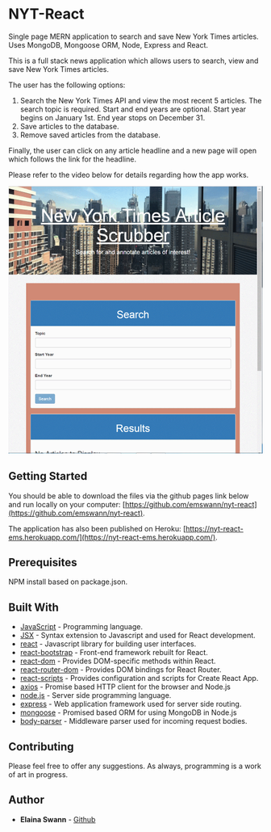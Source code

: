 # NYT-React
Single page MERN application to search and save New York Times articles. Uses MongoDB, Mongoose ORM, Node, Express and React.

This is a full stack news application which allows users to search, view and save New York Times articles.

The user has the following options:
1) Search the New York Times API and view the most recent 5 articles. The search topic is required. Start and end years are optional. Start year begins on January 1st. End year stops on December 31.
2) Save articles to the database.
3) Remove saved articles from the database.

Finally, the user can click on any article headline and a new page will open which follows the link for the headline.

Please refer to the video below for details regarding how the app works.

<img src='./nyt-react.gif' alt='New York Times React GIF' width='550'>

## Getting Started

You should be able to download the files via the github pages link below and run locally on your computer:
[https://github.com/emswann/nyt-react](https://github.com/emswann/nyt-react).

The application has also been published on Heroku:
[https://nyt-react-ems.herokuapp.com/](https://nyt-react-ems.herokuapp.com/).

## Prerequisites

NPM install based on package.json.

## Built With

* [JavaScript](https://www.javascript.com/) - Programming language.
* [JSX](https://reactjs.org/docs/introducing-jsx.html) - Syntax extension to Javascript and used for React development.
* [react](https://reactjs.org/) - Javascript library for building user interfaces.
* [react-bootstrap](https://react-bootstrap.github.io/) - Front-end framework rebuilt for React.
* [react-dom](https://reactjs.org/docs/react-dom.html) - Provides DOM-specific methods within React.
* [react-router-dom](https://www.npmjs.com/package/react-router-dom) - Provides DOM bindings for React Router.
* [react-scripts](https://www.npmjs.com/package/react-scripts) - Provides configuration and scripts for Create React App.
* [axios](https://www.npmjs.com/package/axios) - Promise based HTTP client for the browser and Node.js
* [node.js](https://nodejs.org/en/) - Server side programming language.
* [express](https://www.npmjs.com/package/express) - Web application framework used for server side routing.
* [mongoose](https://www.npmjs.com/package/sequelize) - Promised based ORM for using MongoDB in Node.js
* [body-parser](https://www.npmjs.com/package/body-parser) - Middleware parser used for incoming request bodies.

## Contributing

Please feel free to offer any suggestions. As always, programming is a work of art in progress.

## Author

* **Elaina Swann** - [Github](https://github.com/emswann)
